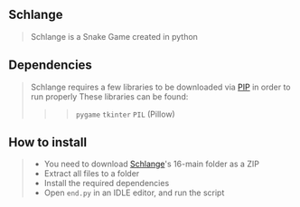 ## Schlange

> Schlange is a Snake Game created in python

## Dependencies

> Schlange requires a few libraries to be downloaded via [PIP](https://packaging.python.org/en/latest/tutorials/installing-packages/#:~:text=Ensure%20you%20can%20run%20pip%20from%20the%20command%20line,-Additionally%2C%20you'll&text=Run%20python%20get%2Dpip.py,they're%20not%20installed%20already.&text=Be%20cautious%20if%20you're,system%20or%20another%20package%20manager.) in order to run properly
> These libraries can be found:
>>> `pygame` `tkinter` `PIL` (Pillow)

## How to install

> - You need to download [Schlange](https://github.com/aarctical/16)'s 16-main folder as a ZIP
> - Extract all files to a folder
> - Install the required dependencies
> - Open `end.py` in an IDLE editor, and run the script
